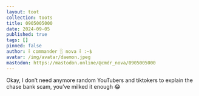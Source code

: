 ```yaml
---
layout: toot
collection: toots
title: 0905005000
date: 2024-09-05
published: true
tags: []
pinned: false
author: ⸸ commander ░ nova ⸸ :~$
avatar: /img/avatar/daemon.jpeg
mastodon: https://mastodon.online/@cmdr_nova/0905005000
---
```


Okay, I don’t need anymore random YouTubers and tiktokers to explain the chase bank scam, you’ve milked it enough 😂
